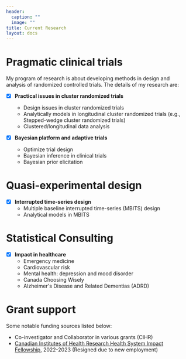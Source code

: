 ```yaml
---
header:
  caption: ""
  image: ""
title: Current Research 
layout: docs
---
```


# Pragmatic clinical trials

My program of research is about developing methods in design and analysis of randomized controlled trials. The details of my research are:


- [x] **Practical issues in cluster randomized trials**
  - Design issues in cluster randomized trials
  - Analytically models in longitudinal cluster randomized trials (e.g., Stepped-wedge cluster randomized trials)
  - Clustered/longitudinal data analysis
  
- [x] **Bayesian platform and adaptive trials**
  - Optimize trial design
  - Bayesian inference in clinical trials
  - Bayesian prior elicitation


# Quasi-experimental design
- [x] **Interrupted time-series design**
  - Multiple baseline interrupted time-series (MBITS) design 
  - Analytical models in MBITS


# Statistical Consulting
- [x] **Impact in healthcare**
  - Emergency medicine
  - Cardiovascular risk
  - Mental health: depression and mood disorder
  - Canada Choosing Wisely
  - Alzheimer's Disease and Related Dementias (ADRD)


# Grant support

Some notable funding sources listed below:

- Co-investigator and Collaborator in various grants (CIHR)
- [Canadian Institutes of Health Research Health System Impact Fellowship](https://cihr-irsc.gc.ca/e/51211.html), 2022-2023 (Resigned due to new employment)


